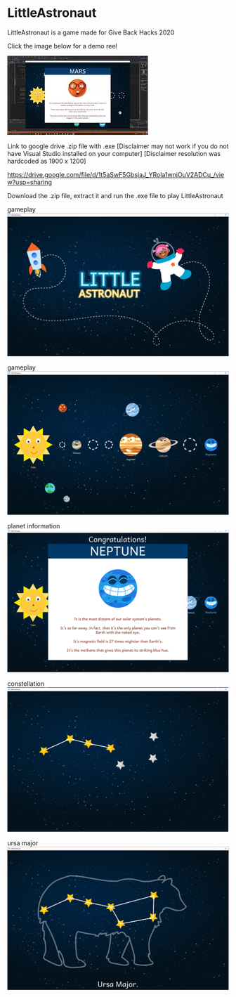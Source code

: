 # LittleAstronaut
LittleAstronaut is a game made for Give Back Hacks 2020

Click the image below for a demo reel


[![Little Astronaut Demo](GameCaptures/LittleAstronautThumbnail.PNG)](https://youtu.be/nm8VJVWFMGU)

Link to google drive .zip file with .exe 
[Disclaimer may not work if you do not have Visual Studio installed on your computer]
[Disclaimer resolution was hardcoded as 1900 x 1200]

https://drive.google.com/file/d/1t5aSwF5GbsjaJ_YRola1wnjOuV2ADCu_/view?usp=sharing

Download the .zip file, extract it and run the .exe file to play LittleAstronaut

gameplay
![gameplay](GameCaptures/LittleAstronautMenu.PNG)


gameplay
![gameplay](GameCaptures/LittleAstronautGameplay.PNG)


planet information
![planet information](GameCaptures/LittleAstronautInfoCards.PNG)


constellation
![constellation](GameCaptures/LittleAstronautConstellation.PNG)


ursa major
![Ursa Major](GameCaptures/LittleAstronautUrsaMajor.PNG)
